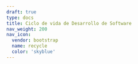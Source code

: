 ```yaml
---
draft: true
type: docs
title: Ciclo de vida de Desarrollo de Software
nav_weight: 200
nav_icon:
  vendor: bootstrap
  name: recycle
  color: 'skyblue'
---
```

